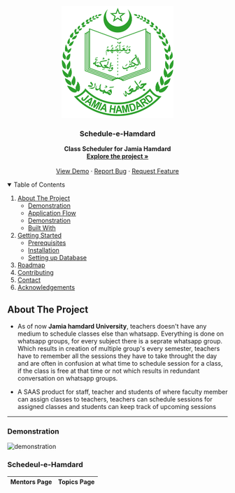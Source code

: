 <!-- PROJECT LOGO -->
<br />
<p align="center">
  <a href="https://github.com/yahya-cloud/schedule-e-hamdard">
    <img src="frontend/src/assets/images/logo.png" alt="Logo" width="256" height="256">
  </a>

  <strong>
    <h3 align="center" >Schedule-e-Hamdard</h3>
  </strong>
  <p align="center">
    <strong>
      Class Scheduler for Jamia Hamdard
    </strong>
    <br />
    <a href="https://github.com/yahya-cloud/schedule-e-hamdard"><strong>Explore the project »</strong></a>
    <br />
    <br />
    <a href="/">View Demo</a>
    ·
    <a href="https://github.com/yahya-cloud/schedule-e-hamdard/issues">Report Bug</a>
    ·
    <a href="https://github.com/yahya-cloud/schedule-e-hamdard/issues">Request Feature</a>
  </p>
</p>

<!-- TABLE OF CONTENTS -->
<details open="open">
  <summary>Table of Contents</summary>
  <ol>
    <li>
      <a href="#about-the-project">About The Project</a>
      <ul>
        <li><a href="#demonstration">Demonstration</a></li>
        <li><a href="#application-Flow">Application Flow</a></li>
         <li><a href="#Photos">Demonstration</a></li>
        <li><a href="#built-with">Built With</a></li>
      </ul>
    </li>
    <li>
      <a href="#getting-started">Getting Started</a>
      <ul>
        <li><a href="#prerequisites">Prerequisites</a></li>
        <li><a href="#installation">Installation</a></li>
        <li><a href="#installation">Setting up Database</a></li>
      </ul>
    </li>
    <li><a href="#roadmap">Roadmap</a></li>
    <li><a href="#contributing">Contributing</a></li>
    <li><a href="#contact">Contact</a></li>
    <li><a href="#acknowledgements">Acknowledgements</a></li>
  </ol>
</details>


## About The Project

- As of now <strong>Jamia hamdard University</strong>, teachers doesn't have any medium to schedule classes else than whatsapp. Everything is done on whatsapp groups, for every subject there is a seprate whatsapp group. Which results in creation of multiple group's every semester, teachers have to remember all the sessions they have to take throught the day and are often in confusion at what time to schedule session for a class, if the class is free at that time or not which results in redundant conversation on whatsapp groups.    

- A SAAS product for staff, teacher and students of where faculty member can assign classes to teachers, teachers can schedule sessions for assigned classes and students can keep track of upcoming sessions  

---

### Demonstration 


![demonstration](https://user-images.githubusercontent.com/59670962/177033313-0f86b9e7-b955-4f4b-b9b1-5abcc3cc046c.png)


### Schedeul-e-Hamdard
|      Mentors Page       |       Topics Page        |
| :---------------------: | :----------------------: |


